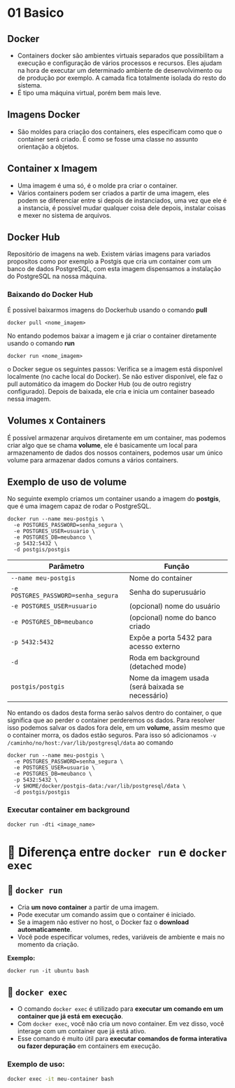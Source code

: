 # 01 Basico

## Docker

- Containers docker são ambientes virtuais separados que possibilitam
a execução e configuração de vários processos e recursos. Eles ajudam na hora de executar um determinado ambiente de desenvolvimento ou de produção por exemplo. A camada fica totalmente isolada do resto do sistema.
- É tipo uma máquina virtual, porém bem mais leve. 

## Imagens Docker

- São moldes para criação dos containers, eles especificam como que o container será criado. É como se fosse uma classe no assunto orientação a objetos.

## Container x Imagem

- Uma imagem é uma só, é o molde pra criar o container.
- Vários containers podem ser criados a partir de uma imagem, eles podem se diferenciar entre si depois de instanciados, uma vez que ele é a instancia, é possível mudar qualquer coisa dele depois, instalar coisas e mexer no sistema de arquivos.

## Docker Hub

Repositório de imagens na web.
Existem várias imagens para variados propositos como por exemplo a Postgis que cria um container com um banco de dados PostgreSQL, com esta imagem dispensamos a instalação do PostgreSQL na nossa máquina.

### Baixando do Docker Hub

É possivel baixarmos imagens do Dockerhub usando o comando **pull** 

```shell 
docker pull <nome_imagem>
```

No entando podemos baixar a imagem e já criar o container diretamente usando o comando **run**
```shell 
docker run <nome_imagem>
```

o Docker segue os seguintes passos:
Verifica se a imagem está disponível localmente (no cache local do Docker).
Se não estiver disponível, ele faz o pull automático da imagem do Docker Hub (ou de outro registry configurado).
Depois de baixada, ele cria e inicia um container baseado nessa imagem.

## Volumes x Containers

É possível armazenar arquivos diretamente em um container, mas podemos criar algo que se chama **volume**, ele é basicamente um local para armazenamento de dados dos nossos containers, podemos usar um único volume para armazenar dados comuns a vários containers.

## Exemplo de uso de **volume**

No seguinte exemplo criamos um container usando a imagem do **postgis**, que é uma imagem capaz de rodar o PostgreSQL.

```shell
docker run --name meu-postgis \
  -e POSTGRES_PASSWORD=senha_segura \
  -e POSTGRES_USER=usuario \
  -e POSTGRES_DB=meubanco \
  -p 5432:5432 \
  -d postgis/postgis
```

| Parâmetro                           | Função                                            |
| ----------------------------------- | ------------------------------------------------- |
| `--name meu-postgis`                | Nome do container                                 |
| `-e POSTGRES_PASSWORD=senha_segura` | Senha do superusuário                             |
| `-e POSTGRES_USER=usuario`          | (opcional) nome do usuário                        |
| `-e POSTGRES_DB=meubanco`           | (opcional) nome do banco criado                   |
| `-p 5432:5432`                      | Expõe a porta 5432 para acesso externo            |
| `-d`                                | Roda em background (detached mode)                |
| `postgis/postgis`                   | Nome da imagem usada (será baixada se necessário) |

No entando os dados desta forma serão salvos dentro do container, o que significa que ao perder o container perderemos os dados.
Para resolver isso podemos salvar os dados fora dele, em um **volume**, assim mesmo que o container morra, os dados estão seguros.
Para isso só adicionamos ```-v /caminho/no/host:/var/lib/postgresql/data``` ao comando

```shell
docker run --name meu-postgis \
  -e POSTGRES_PASSWORD=senha_segura \
  -e POSTGRES_USER=usuario \
  -e POSTGRES_DB=meubanco \
  -p 5432:5432 \
  -v $HOME/docker/postgis-data:/var/lib/postgresql/data \
  -d postgis/postgis
```

### Executar container em background

```docker run -dti <image_name>```

# 🐳 Diferença entre `docker run` e `docker exec`

## 🔹 `docker run`

- Cria **um novo container** a partir de uma imagem.
- Pode executar um comando assim que o container é iniciado.
- Se a imagem não estiver no host, o Docker faz o **download automaticamente**.
- Você pode especificar volumes, redes, variáveis de ambiente e mais no momento da criação.

**Exemplo:**
```shell
docker run -it ubuntu bash
```

## 🔹 `docker exec`

- O comando `docker exec` é utilizado para **executar um comando em um container que já está em execução**.
- Com `docker exec`, você não cria um novo container. Em vez disso, você interage com um container que já está ativo.
- Esse comando é muito útil para **executar comandos de forma interativa ou fazer depuração** em containers em execução.

### Exemplo de uso:
```bash
docker exec -it meu-container bash


